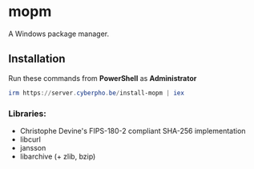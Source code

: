 # mopm
A Windows package manager.

## Installation
Run these commands from **PowerShell** as **Administrator**
```powershell
irm https://server.cyberpho.be/install-mopm | iex
```

### Libraries:
- Christophe Devine's FIPS-180-2 compliant SHA-256 implementation
- libcurl
- jansson
- libarchive (+ zlib, bzip)